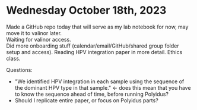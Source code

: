# Wednesday October 18th, 2023  
Made a GitHub repo today that will serve as my lab notebook for now, may move it to valinor later.  
Waiting for valinor access.  
Did more onboarding stuff (calendar/email/GitHub/shared group folder setup and access).
Reading HPV integration paper in more detail. 
Ethics class.

Questions:  
- "We identified HPV integration in each sample using the sequence of the dominant HPV type in that sample." <- does this mean that you have to know the sequence ahead of time, before running Polyidus?
- Should I replicate entire paper, or focus on Polyidus parts?
